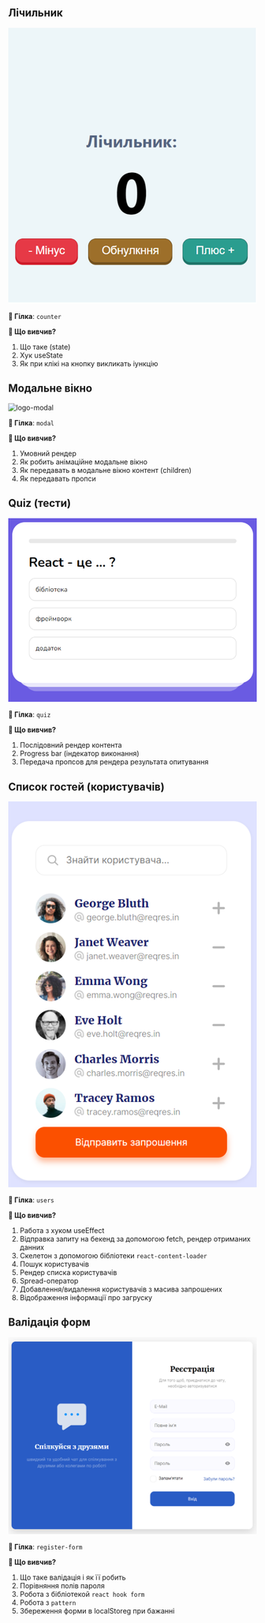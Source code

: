 ## Лічильник

![logo-counter](./assets/img/counter.png)

**🌿 Гілка**: `counter`

**👀 Що вивчив?**

1. Що таке (state)
2. Хук useState
3. Як при клікі на кнопку викликать іункцію

## Модальне вікно

![logo-modal](https://user-images.githubusercontent.com/12086860/184235807-bfb5d74b-68dc-4903-8b15-e18f6427fcc2.png)

**🌿 Гілка**: `modal`

**👀 Що вивчив?**

1. Умовний рендер
2. Як робить анімаційне модальне вікно
3. Як передавать в модальне вікно контент (children)
4. Як передавать пропси

## Quiz (тести)

![logo-quiz](./assets/img/quiz.png)

**🌿 Гілка**: `quiz`

**👀 Що вивчив?**

1. Послідовний рендер контента
2. Progress bar (індекатор виконання)
3. Передача пропсов для рендера результата опитування

## Список гостей (користувачів)

![logo-user](./assets/img/users.png)

**🌿 Гілка**: `users`

**👀 Що вивчив?**

1. Работа з хуком useEffect
2. Відправка запиту на бекенд за допомогою fetch, рендер отриманих данних
3. Скелетон з допомогою бібліотеки `react-content-loader`
4. Пошук користувачів
5. Рендер списка користувачів
6. Spread-оператор
7. Добавлення/видалення користувачів з масива запрошених
8. Відображення інформації про загруску

## Валідація форм

![logo-form](./assets/img/react-form.png)

**🌿 Гілка**: `register-form`

**👀 Що вивчив?**

1. Що таке валідація і як її робить
2. Порівняння полів пароля
3. Робота з бібліотекой `react hook form`
4. Робота з `pattern`
5. Збереження форми в localStoreg при бажанні
